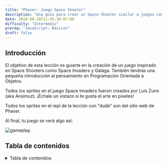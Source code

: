 ```yaml
---
title: "Phaser: Juego Space Shooter"
description: "Una guía para crear un Space Shooter similar a juegos como Space Invaders y Galaga"
date: 2020-08-20T11:45:38-07:00
difficulty: "Intermedio"
prereq: "JavaScript: Básicos"
draft: false
---
```


## Introducción

El objetivo de esta lección es guiarte en la creación de un juego inspirado en Space Shooters como Space Invaders y Galaga. También tendrás una pequeña introducción al pensamiento en Programación Orientada a Objetos.

Todos los sprites en el juego Space Invaders fueron creados por Luis Zuno (aka Ansimuz). ¡Échale un vistazo si te gusta el arte en píxeles!

Todos los sprites en el repl de la lección con "dude" son del sitio web de Phaser.

Al final, tu juego se verá algo así:

![gameplay](./media/game-demo.gif)

## Tabla de contenidos

<details close>
<summary>Tabla de contenidos</summary>
{{% children /%}}
</details>